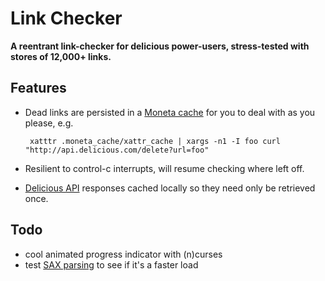 # Link Checker

**A reentrant link-checker for delicious power-users, stress-tested with stores of 12,000+ links.**

## Features

 * Dead links are persisted in a [Moneta cache](http://github.com/wycats/moneta/tree/master) for you to deal with as you please, e.g.

        xatttr .moneta_cache/xattr_cache | xargs -n1 -I foo curl "http://api.delicious.com/delete?url=foo"

 * Resilient to control-c interrupts, will resume checking where left off.
 * [Delicious API](http://delicious.com/help/api) responses cached locally so they need only be retrieved once.

## Todo

 * cool animated progress indicator with (n)curses
 * test [SAX parsing](http://www.tutorialspoint.com/ruby/ruby_xml_xslt.htm) to see if it's a faster load
